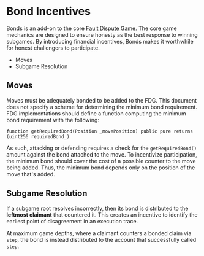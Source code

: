 # Bond Incentives

Bonds is an add-on to the core [Fault Dispute Game](./fault-dispute-game.md). The core game mechanics are
designed to ensure honesty as the best response to winning subgames. By introducing financial incentives,
Bonds makes it worthwhile for honest challengers to participate.

- Moves
- Subgame Resolution

## Moves

Moves must be adequately bonded to be added to the FDG. This document does not specify a
scheme for determining the minimum bond requirement. FDG implementations should define a function
computing the minimum bond requirement with the following:

```solidity
function getRequiredBond(Position _movePosition) public pure returns (uint256 requiredBond_)
```

As such, attacking or defending requires a check for the `getRequiredBond()` amount against the bond
attached to the move. To incentivize participation, the minimum bond should cover the cost of a possible
counter to the move being added. Thus, the minimum bond depends only on the position of the move that's added.

## Subgame Resolution

If a subgame root resolves incorrectly, then its bond is distributed to the **leftmost claimant** that countered
it. This creates an incentive to identify the earliest point of disagreement in an execution trace.

At maximum game depths, where a claimant counters a bonded claim via `step`, the bond is instead distributed
to the account that successfully called `step`.
